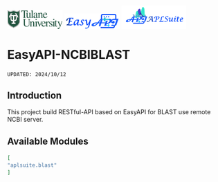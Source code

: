 <img src="images/tulane_long.png" width="128px">
<img src="images/icon_long.png" width="128px">
<img src="images/icon_aplsuite_long.png" width="150px">  

# EasyAPI-NCBIBLAST
`UPDATED: 2024/10/12`

## Introduction
This project build RESTful-API based on EasyAPI for BLAST use remote NCBI server.

## Available Modules
```json
[
"aplsuite.blast"
]
```